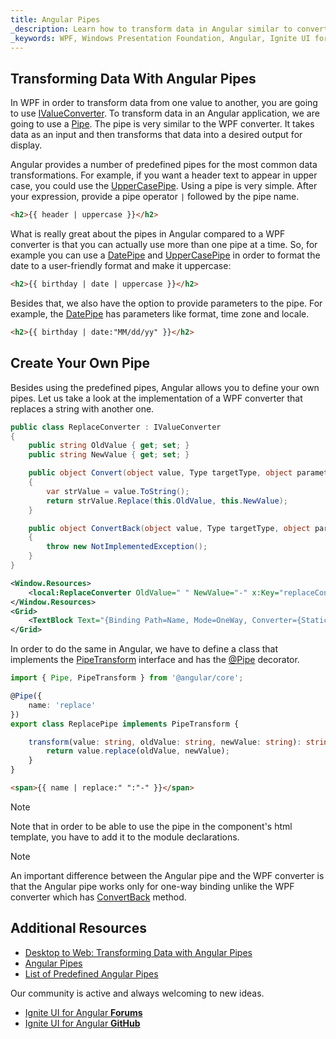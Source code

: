 ```yaml
---
title: Angular Pipes
_description: Learn how to transform data in Angular similar to converters in WPF.
_keywords: WPF, Windows Presentation Foundation, Angular, Ignite UI for Angular, Pipe, Converter
---
```


## Transforming Data With Angular Pipes

In WPF in order to transform data from one value to another, you are going to use [IValueConverter](https://docs.microsoft.com/en-us/dotnet/api/system.windows.data.ivalueconverter?view=netframework-4.8). To transform data in an Angular application, we are going to use a [Pipe](https://angular.io/api/core/Pipe). The pipe is very similar to the WPF converter. It takes data as an input and then transforms that data into a desired output for display.

Angular provides a number of predefined pipes for the most common data transformations. For example, if you want a header text to appear in upper case, you could use the [UpperCasePipe](https://angular.io/api/common/UpperCasePipe). Using a pipe is very simple. After your expression, provide a pipe operator `|` followed by the pipe name.

```html
<h2>{{ header | uppercase }}</h2>
```

What is really great about the pipes in Angular compared to a WPF converter is that you can actually use more than one pipe at a time. So, for example you can use a [DatePipe](https://angular.io/api/common/DatePipe) and [UpperCasePipe](https://angular.io/api/common/UpperCasePipe) in order to format the date to a user-friendly format and make it uppercase:

```html
<h2>{{ birthday | date | uppercase }}</h2>
```

Besides that, we also have the option to provide parameters to the pipe. For example, the [DatePipe](https://angular.io/api/common/DatePipe) has parameters like format, time zone and locale.

```html
<h2>{{ birthday | date:"MM/dd/yy" }}</h2>
```

## Create Your Own Pipe

Besides using the predefined pipes, Angular allows you to define your own pipes. Let us take a look at the implementation of a WPF converter that replaces a string with another one.

```csharp
public class ReplaceConverter : IValueConverter
{
    public string OldValue { get; set; }
    public string NewValue { get; set; }

    public object Convert(object value, Type targetType, object parameter, CultureInfo culture)
    {
        var strValue = value.ToString();
        return strValue.Replace(this.OldValue, this.NewValue);
    }

    public object ConvertBack(object value, Type targetType, object parameter, CultureInfo culture)
    {
        throw new NotImplementedException();
    }
}
```

```xml
<Window.Resources>
    <local:ReplaceConverter OldValue=" " NewValue="-" x:Key="replaceConverter"></local:ReplaceConverter>
</Window.Resources>
<Grid>
    <TextBlock Text="{Binding Path=Name, Mode=OneWay, Converter={StaticResource replaceConverter}}"></TextBlock>
</Grid>
```

In order to do the same in Angular, we have to define a class that implements the [PipeTransform](https://angular.io/api/core/PipeTransform) interface and has the [@Pipe](https://angular.io/api/core/Pipe) decorator.

```typescript
import { Pipe, PipeTransform } from '@angular/core';

@Pipe({
    name: 'replace'
})
export class ReplacePipe implements PipeTransform {

    transform(value: string, oldValue: string, newValue: string): string {
        return value.replace(oldValue, newValue);
    }
}
```

```html
<span>{{ name | replace:" ":"-" }}</span>
```
> [!NOTE]
> Note that in order to be able to use the pipe in the component's html template, you have to add it to the module declarations.

> [!NOTE]
> An important difference between the Angular pipe and the WPF converter is that the Angular pipe works only for one-way binding unlike the WPF converter which has [ConvertBack](https://docs.microsoft.com/en-us/dotnet/api/system.windows.data.ivalueconverter.convertback?view=netframework-4.8) method.

## Additional Resources
* [Desktop to Web: Transforming Data with Angular Pipes](https://www.youtube.com/watch?v=Gmz5kio50FE&list=PLG8rj6Rr0BU-AqcJMuwggKy0GMIkjkt3j&index=9)
* [Angular Pipes](https://angular.io/guide/pipes)
* [List of Predefined Angular Pipes](https://angular.io/api?type=pipe)

<div class="divider--half"></div>
Our community is active and always welcoming to new ideas.

* [Ignite UI for Angular **Forums**](https://www.infragistics.com/community/forums/f/ignite-ui-for-angular)
* [Ignite UI for Angular **GitHub**](https://github.com/IgniteUI/igniteui-angular)